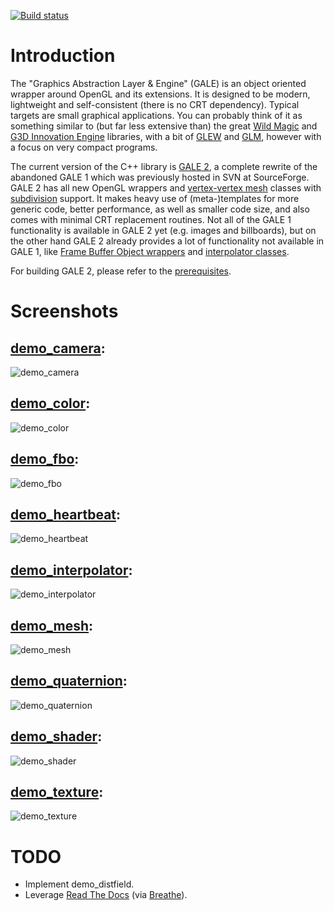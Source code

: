 [![Build status](https://ci.appveyor.com/api/projects/status/jxoll6s40w0gind4/branch/master?svg=true)](https://ci.appveyor.com/project/sschuberth/gale/branch/master)

# Introduction

The "Graphics Abstraction Layer & Engine" (GALE) is an object oriented wrapper around OpenGL and its extensions. It is designed to be modern, lightweight and self-consistent (there is no CRT dependency). Typical targets are small graphical applications. You can probably think of it as something similar to (but far less extensive than) the great <a href="http://www.geometrictools.com/">Wild Magic</a> and <a href="http://g3d.sourceforge.net/">G3D Innovation Engine</a> libraries, with a bit of <a href="http://glew.sourceforge.net/">GLEW</a> and <a href="http://glm.g-truc.net/">GLM</a>, however with a focus on very compact programs.

The current version of the C++ library is <a href="https://github.com/sschuberth/gale/tree/master/gale2">GALE 2</a>, a complete rewrite of the abandoned GALE 1 which was previously hosted in SVN at SourceForge. GALE 2 has all new OpenGL wrappers and <a href="http://en.wikipedia.org/wiki/Polygon_mesh#Vertex-vertex_meshes">vertex-vertex mesh</a> classes with <a href="http://en.wikipedia.org/wiki/Subdivision_surface">subdivision</a> support. It makes heavy use of (meta-)templates for more generic code, better performance, as well as smaller code size, and also comes with minimal CRT replacement routines.
Not all of the GALE 1 functionality is available in GALE 2 yet (e.g. images and billboards), but on the other hand GALE 2 already provides a lot of functionality not available in GALE 1, like <a href="http://threekings.tk/gale/classgale_1_1wrapgl_1_1_frame_buffer_object.html">Frame Buffer Object wrappers</a> and <a href="http://threekings.tk/gale/classgale_1_1math_1_1_interpolator.html">interpolator classes</a>.

For building GALE 2, please refer to the <a href="https://github.com/sschuberth/gale/blob/master/gale2/prerequisites.txt">prerequisites</a>.

# Screenshots

## [demo_camera](https://ci.appveyor.com/api/projects/sschuberth/gale/artifacts/gale2/bin/Debug/demo_camera.exe):

![demo_camera](gale2/demo/camera/screenshot.jpg)

## [demo_color](https://ci.appveyor.com/api/projects/sschuberth/gale/artifacts/gale2/bin/Debug/demo_color.exe):

![demo_color](gale2/demo/color/screenshot.jpg)

## [demo_fbo](https://ci.appveyor.com/api/projects/sschuberth/gale/artifacts/gale2/bin/Debug/demo_fbo.exe):

![demo_fbo](gale2/demo/fbo/screenshot.jpg)

## [demo_heartbeat](https://ci.appveyor.com/api/projects/sschuberth/gale/artifacts/gale2/bin/Debug/demo_heartbeat.exe):

![demo_heartbeat](gale2/demo/heartbeat/screenshot.jpg)

## [demo_interpolator](https://ci.appveyor.com/api/projects/sschuberth/gale/artifacts/gale2/bin/Debug/demo_interpolator.exe):

![demo_interpolator](gale2/demo/interpolator/screenshot.jpg)

## [demo_mesh](https://ci.appveyor.com/api/projects/sschuberth/gale/artifacts/gale2/bin/Debug/demo_mesh.exe):

![demo_mesh](gale2/demo/mesh/screenshot.jpg)

## [demo_quaternion](https://ci.appveyor.com/api/projects/sschuberth/gale/artifacts/gale2/bin/Debug/demo_quaternion.exe):

![demo_quaternion](gale2/demo/quaternion/screenshot.jpg)

## [demo_shader](https://ci.appveyor.com/api/projects/sschuberth/gale/artifacts/gale2/bin/Debug/demo_shader.exe):

![demo_shader](gale2/demo/shader/screenshot.jpg)

## [demo_texture](https://ci.appveyor.com/api/projects/sschuberth/gale/artifacts/gale2/bin/Debug/demo_texture.exe):

![demo_texture](gale2/demo/texture/screenshot.jpg)

# TODO

* Implement demo_distfield.
* Leverage [Read The Docs](https://readthedocs.org/) (via [Breathe](https://breathe.readthedocs.org/)).
